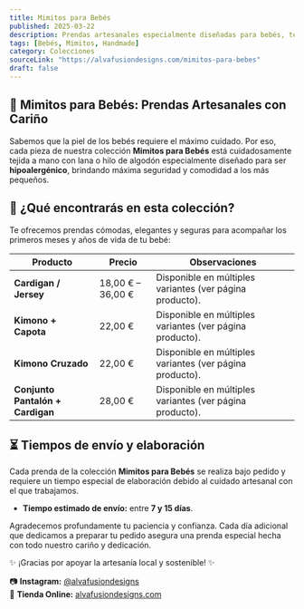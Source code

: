 ```yaml
---
title: Mimitos para Bebés
published: 2025-03-22
description: Prendas artesanales especialmente diseñadas para bebés, tejidas a mano con materiales naturales e hipoalergénicos.
tags: [Bebés, Mimitos, Handmade]
category: Colecciones
sourceLink: "https://alvafusiondesigns.com/mimitos-para-bebes"
draft: false
---
```


## 👶 Mimitos para Bebés: Prendas Artesanales con Cariño

Sabemos que la piel de los bebés requiere el máximo cuidado. Por eso, cada pieza de nuestra colección **Mimitos para Bebés** está cuidadosamente tejida a mano con lana o hilo de algodón especialmente diseñado para ser **hipoalergénico**, brindando máxima seguridad y comodidad a los más pequeños.

## 🧵 ¿Qué encontrarás en esta colección?

Te ofrecemos prendas cómodas, elegantes y seguras para acompañar los primeros meses y años de vida de tu bebé:

| Producto                         | Precio            | Observaciones                                            |
| -------------------------------- | ----------------- | -------------------------------------------------------- |
| **Cardigan / Jersey**            | 18,00 € – 36,00 € | Disponible en múltiples variantes (ver página producto). |
| **Kimono + Capota**              | 22,00 €           | Disponible en múltiples variantes (ver página producto). |
| **Kimono Cruzado**               | 22,00 €           | Disponible en múltiples variantes (ver página producto). |
| **Conjunto Pantalón + Cardigan** | 28,00 €           | Disponible en múltiples variantes (ver página producto). |

## ⏳ Tiempos de envío y elaboración

Cada prenda de la colección **Mimitos para Bebés** se realiza bajo pedido y requiere un tiempo especial de elaboración debido al cuidado artesanal con el que trabajamos.

- **Tiempo estimado de envío:** entre **7 y 15 días**.

Agradecemos profundamente tu paciencia y confianza. Cada día adicional que dedicamos a preparar tu pedido asegura una prenda especial hecha con todo nuestro cariño y dedicación.

✨ ¡Gracias por apoyar la artesanía local y sostenible! ✨

📷 **Instagram:** [@alvafusiondesigns](https://instagram.com/alvafusiondesigns)  
🔗 **Tienda Online:** [alvafusiondesigns.com](https://cms.alvafusiondesigns.com/tienda)
